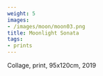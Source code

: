 ```yaml
---
weight: 5
images:
- /images/moon/moon03.png
title: Moonlight Sonata
tags:
- prints
---
```

Collage, print, 95x120cm, 2019
